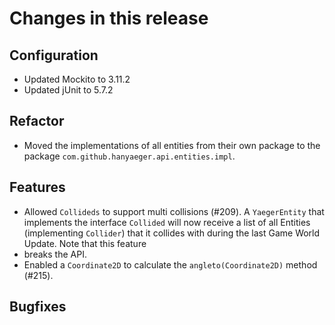 # Changes in this release

## Configuration

* Updated Mockito to 3.11.2
* Updated jUnit to 5.7.2

## Refactor

* Moved the implementations of all entities from their own package to the
  package `com.github.hanyaeger.api.entities.impl`.

## Features

* Allowed `Collideds` to support multi collisions (#209). A `YaegerEntity`
  that implements the interface `Collided` will now receive a list of all
  Entities (implementing `Collider`) that it collides with during the last
  Game World Update. Note that this feature
* breaks the API.
* Enabled a  `Coordinate2D` to calculate the `angleto(Coordinate2D)` method
  (#215).

## Bugfixes
